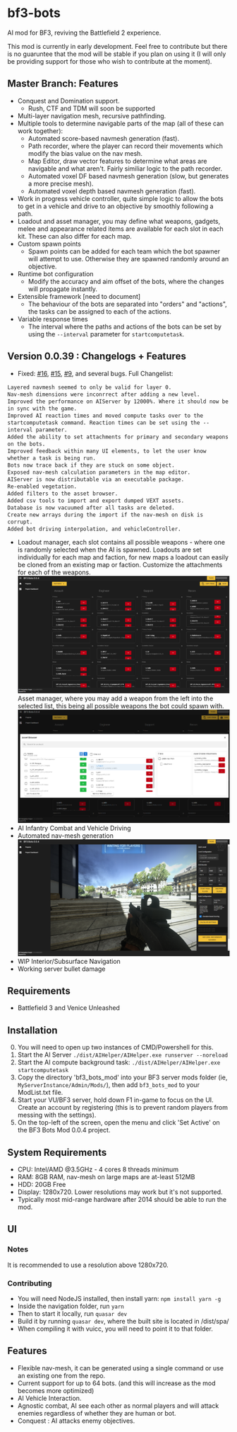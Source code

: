 # bf3-bots
AI mod for BF3, reviving the Battlefield 2 experience.

This mod is currently in early development. Feel free to contribute but there is no guaruntee that the mod will be stable if you plan on using it (I will only be providing support for those who wish to contribute at the moment).

## Master Branch: Features
- Conquest and Domination support. 
    - Rush, CTF and TDM will soon be supported
- Multi-layer navigation mesh, recursive pathfinding.
- Multiple tools to determine navigable parts of the map (all of these can work together):
    - Automated score-based navmesh generation (fast).
    - Path recorder, where the player can record their movements which modify the bias value on the nav mesh.
    - Map Editor, draw vector features to determine what areas are navigable and what aren't. Fairly similiar logic to the path recorder.
    - Automated voxel DF based navmesh generation (slow, but generates a more precise mesh).
    - Automated voxel depth based navmesh generation (fast).
- Work in progress vehicle controller, quite simple logic to allow the bots to get in a vehicle and drive to an objective by smoothly following a path.
- Loadout and asset manager, you may define what weapons, gadgets, melee and appearance related items are available for each slot in each kit. These can also differ for each map.
- Custom spawn points
    - Spawn points can be added for each team which the bot spawner will attempt to use. Otherwise they are spawned randomly around an objective.
- Runtime bot configuration
    - Modify the accuracy and aim offset of the bots, where the changes will propagate instantly.
- Extensible framework [need to document]
    - The behaviour of the bots are separated into "orders" and "actions", the tasks can be assigned to each of the actions. 
- Variable response times
    - The interval where the paths and actions of the bots can be set by using the `--interval` parameter for `startcomputetask`.

## Version 0.0.39 : Changelogs + Features
- Fixed: [#16](https://github.com/SquarerFive/bf3-bots/issues/16), [#15](https://github.com/SquarerFive/bf3-bots/issues/15), [#9](https://github.com/SquarerFive/bf3-bots/issues/9), and several bugs. Full Changelist:
```
Layered navmesh seemed to only be valid for layer 0.
Nav-mesh dimensions were inconrrect after adding a new level.
Improved the performance on AIServer by 12000%. Where it should now be in sync with the game.
Improved AI reaction times and moved compute tasks over to the startcomputetask command. Reaction times can be set using the --interval parameter.
Added the ability to set attachments for primary and secondary weapons on the bots.
Improved feedback within many UI elements, to let the user know whether a task is being run.
Bots now trace back if they are stuck on some object.
Exposed nav-mesh calculation parameters in the map editor.
AIServer is now distributable via an executable package.
Re-enabled vegetation.
Added filters to the asset browser.
Added csv tools to import and export dumped VEXT assets.
Database is now vacuumed after all tasks are deleted.
Create new arrays during the import if the nav-mesh on disk is corrupt.
Added bot driving interpolation, and vehicleController.
```
- Loadout manager, each slot contains all possible weapons - where one is randomly selected when the AI is spawned. Loadouts are set individually for each map and faction, for new maps a loadout can easily be cloned from an existing map or faction. Customize the attachments for each of the weapons.
![Loadout Screen](./docs/images/loadout_screen.png)
Asset manager, where you may add a weapon from the left into the selected list, this being all possible weapons the bot could spawn with.
![Asset Viewer](./docs/images/asset_viewer.png)
- AI Infantry Combat and Vehicle Driving
- Automated nav-mesh generation
![Add level prompt](./docs/images/add-level-0-0-4.png)
- WIP Interior/Subsurface Navigation
- Working server bullet damage

## Requirements
- Battlefield 3 and Venice Unleashed

## Installation
0. You will need to open up two instances of CMD/Powershell for this.
1. Start the AI Server ```./dist/AIHelper/AIHelper.exe runserver --noreload```
2. Start the AI compute background task: ```./dist/AIHelper/AIHelper.exe startcomputetask```
3. Copy the directory 'bf3_bots_mod' into your BF3 server mods folder (ie, `MyServerInstance/Admin/Mods/`), then add `bf3_bots_mod` to your ModList.txt file.
4. Start your VU/BF3 server, hold down F1 in-game to focus on the UI. Create an account by registering (this is to prevent random players from messing with the settings).
5. On the top-left of the screen, open the menu and click 'Set Active' on the BF3 Bots Mod 0.0.4 project.

## System Requirements
- CPU: Intel/AMD @3.5GHz - 4 cores 8 threads minimum
- RAM: 8GB RAM, nav-mesh on large maps are at-least 512MB
- HDD: 20GB Free
- Display: 1280x720. Lower resolutions may work but it's not supported.
- Typically most mid-range hardware after 2014 should be able to run the mod.


## UI
### Notes
It is recommended to use a resolution above 1280x720.
### Contributing
- You will need NodeJS installed, then install yarn: `npm install yarn -g`
- Inside the navigation folder, run `yarn`
- Then to start it locally, run `quasar dev`
- Build it by running `quasar dev`, where the built site is located in /dist/spa/
- When compiling it with vuicc, you will need to point it to that folder.


## Features
- Flexible nav-mesh, it can be generated using a single command or use an existing one from the repo.
- Current support for up to 64 bots. (and this will increase as the mod becomes more optimized)
- AI Vehicle Interaction.
- Agnostic combat, AI see each other as normal players and will attack enemies regardless of whether they are human or bot.
- Conquest : AI attacks enemy objectives.
